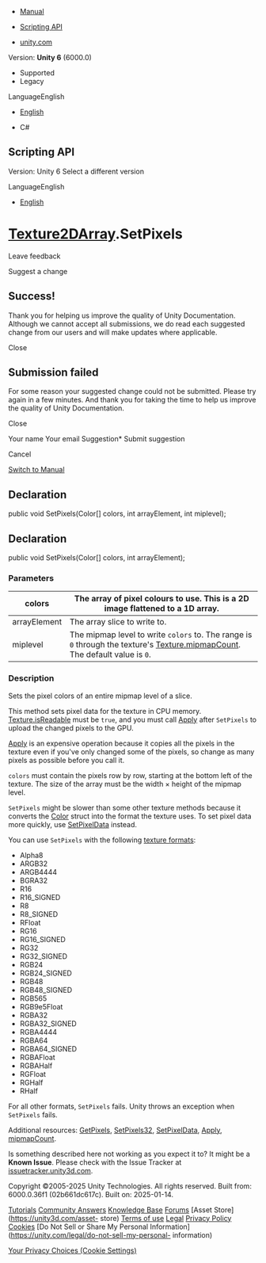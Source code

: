 [ ]()

  * [Manual](../Manual/index.html)
  * [Scripting API](../ScriptReference/index.html)

  * [unity.com](https://unity.com/)

Version: **Unity 6** (6000.0)

  * Supported
  * Legacy

LanguageEnglish

  * [English]()

  * C#

[ ](https://docs.unity3d.com)

## Scripting API

Version: Unity 6 Select a different version

LanguageEnglish

  * [English]()

#  [Texture2DArray](Texture2DArray.html).SetPixels

Leave feedback

Suggest a change

## Success!

Thank you for helping us improve the quality of Unity Documentation. Although
we cannot accept all submissions, we do read each suggested change from our
users and will make updates where applicable.

Close

## Submission failed

For some reason your suggested change could not be submitted. Please <a>try
again</a> in a few minutes. And thank you for taking the time to help us
improve the quality of Unity Documentation.

Close

Your name Your email Suggestion* Submit suggestion

Cancel

[Switch to Manual](../Manual/class-Texture2DArray.html "Go to Texture2DArray
Component in the Manual")

## Declaration

public void SetPixels(Color[] colors, int arrayElement, int miplevel);

## Declaration

public void SetPixels(Color[] colors, int arrayElement);

### Parameters

colors | The array of pixel colours to use. This is a 2D image flattened to a 1D array.  
---|---  
arrayElement | The array slice to write to.  
miplevel | The mipmap level to write `colors` to. The range is `0` through the texture's [Texture.mipmapCount](Texture-mipmapCount.html). The default value is `0`.  
  
### Description

Sets the pixel colors of an entire mipmap level of a slice.

This method sets pixel data for the texture in CPU memory.
[Texture.isReadable](Texture-isReadable.html) must be `true`, and you must
call [Apply](Texture2DArray.Apply.html) after `SetPixels` to upload the
changed pixels to the GPU.  
  
[Apply](Texture2DArray.Apply.html) is an expensive operation because it copies
all the pixels in the texture even if you've only changed some of the pixels,
so change as many pixels as possible before you call it.  
  
`colors` must contain the pixels row by row, starting at the bottom left of
the texture. The size of the array must be the width × height of the mipmap
level.  
  
`SetPixels` might be slower than some other texture methods because it
converts the [Color](Color.html) struct into the format the texture uses. To
set pixel data more quickly, use
[SetPixelData](Texture2DArray.SetPixelData.html) instead.  
  
You can use `SetPixels` with the following [texture
formats](TextureFormat.html):

  * Alpha8
  * ARGB32
  * ARGB4444
  * BGRA32
  * R16
  * R16_SIGNED
  * R8
  * R8_SIGNED
  * RFloat
  * RG16
  * RG16_SIGNED
  * RG32
  * RG32_SIGNED
  * RGB24
  * RGB24_SIGNED
  * RGB48
  * RGB48_SIGNED
  * RGB565
  * RGB9e5Float
  * RGBA32
  * RGBA32_SIGNED
  * RGBA4444
  * RGBA64
  * RGBA64_SIGNED
  * RGBAFloat
  * RGBAHalf
  * RGFloat
  * RGHalf
  * RHalf

For all other formats, `SetPixels` fails. Unity throws an exception when
`SetPixels` fails.  
  
Additional resources: [GetPixels](Texture2DArray.GetPixels.html),
[SetPixels32](Texture2DArray.SetPixels32.html),
[SetPixelData](Texture2DArray.SetPixelData.html),
[Apply](Texture2DArray.Apply.html), [mipmapCount](Texture-mipmapCount.html).

Is something described here not working as you expect it to? It might be a
**Known Issue**. Please check with the Issue Tracker at
[issuetracker.unity3d.com](https://issuetracker.unity3d.com).

Copyright ©2005-2025 Unity Technologies. All rights reserved. Built from:
6000.0.36f1 (02b661dc617c). Built on: 2025-01-14.

[Tutorials](https://unity3d.com/learn) [Community
Answers](https://answers.unity3d.com) [Knowledge
Base](https://support.unity3d.com/hc/en-us)
[Forums](https://forum.unity3d.com) [Asset Store](https://unity3d.com/asset-
store) [Terms of use](https://docs.unity3d.com/Manual/TermsOfUse.html)
[Legal](https://unity.com/legal) [Privacy
Policy](https://unity.com/legal/privacy-policy)
[Cookies](https://unity.com/legal/cookie-policy) [Do Not Sell or Share My
Personal Information](https://unity.com/legal/do-not-sell-my-personal-
information)

[Your Privacy Choices (Cookie Settings)](javascript:void\(0\);)

